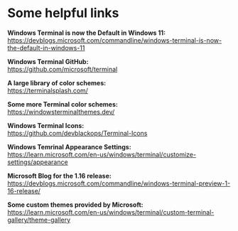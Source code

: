 # Some helpful links

**Windows Terminal is now the Default in Windows 11:**  
https://devblogs.microsoft.com/commandline/windows-terminal-is-now-the-default-in-windows-11

**Windows Terminal GitHub:**  
https://github.com/microsoft/terminal

**A large library of color schemes:**  
https://terminalsplash.com/

**Some more Terminal color schemes:**  
https://windowsterminalthemes.dev/

**Windows Terminal Icons:**  
https://github.com/devblackops/Terminal-Icons

**Windows Temrinal Appearance Settings:**  
https://learn.microsoft.com/en-us/windows/terminal/customize-settings/appearance

**Microsoft Blog for the 1.16 release:**  
https://devblogs.microsoft.com/commandline/windows-terminal-preview-1-16-release/

**Some custom themes provided by Microsoft:**  
https://learn.microsoft.com/en-us/windows/terminal/custom-terminal-gallery/theme-gallery
